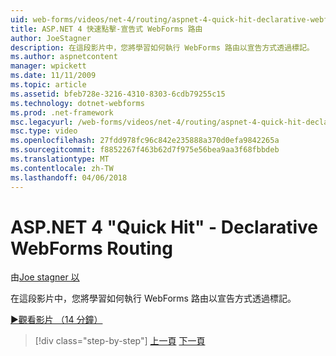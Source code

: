 ```yaml
---
uid: web-forms/videos/net-4/routing/aspnet-4-quick-hit-declarative-webforms-routing
title: ASP.NET 4 快速點擊-宣告式 WebForms 路由
author: JoeStagner
description: 在這段影片中，您將學習如何執行 WebForms 路由以宣告方式透過標記。
ms.author: aspnetcontent
manager: wpickett
ms.date: 11/11/2009
ms.topic: article
ms.assetid: bfeb728e-3216-4310-8303-6cdb79255c15
ms.technology: dotnet-webforms
ms.prod: .net-framework
msc.legacyurl: /web-forms/videos/net-4/routing/aspnet-4-quick-hit-declarative-webforms-routing
msc.type: video
ms.openlocfilehash: 27fdd978fc96c842e235888a370d0efa9842265a
ms.sourcegitcommit: f8852267f463b62d7f975e56bea9aa3f68fbbdeb
ms.translationtype: MT
ms.contentlocale: zh-TW
ms.lasthandoff: 04/06/2018
---
```

<a name="aspnet-4-quick-hit---declarative-webforms-routing"></a>ASP.NET 4 "Quick Hit" - Declarative WebForms Routing
====================
由[Joe stagner 以](https://github.com/JoeStagner)

在這段影片中，您將學習如何執行 WebForms 路由以宣告方式透過標記。 

[&#9654;觀看影片 （14 分鐘）](https://channel9.msdn.com/Blogs/ASP-NET-Site-Videos/aspnet-4-quick-hit-declarative-webforms-routing)

> [!div class="step-by-step"]
> [上一頁](aspnet-4-quick-hit-imperative-webforms-routing.md)
> [下一頁](aspnet-4-quick-hit-outbound-webforms-routing.md)

